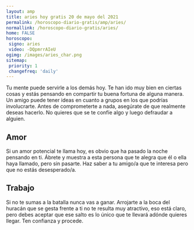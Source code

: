 ```yaml
---
layout: amp
title: aries hoy gratis 20 de mayo del 2021 
permalink: /horoscopo-diario-gratis/amp/aries/
normallink: /horoscopo-diario-gratis/aries/
home: FALSE
horoscopo:
 signo: aries
 video: -DQpmrrAIeU
ogimg: /images/aries_char.png
sitemap:
 priority: 1
 changefreq: 'daily'
---
```



Tu mente puede servirle a los demás hoy. Te han ido muy bien en ciertas cosas y estás pensando en compartir tu buena fortuna de alguna manera. Un amigo puede tener ideas en cuanto a grupos en los que podrías involucrarte. Antes de comprometerte a nada, asegúrate de que realmente deseas hacerlo. No quieres que se te confíe algo y luego defraudar a alguien.

## Amor

Si un amor potencial te llama hoy, es obvio que ha pasado la noche pensando en ti. Ábrete y muestra a esta persona que te alegra que él o ella haya llamado, pero sin pasarte. Haz saber a tu amigo/a que te interesa pero que no estás desesperado/a.

## Trabajo

Si no te sumas a la batalla nunca vas a ganar. Arrojarte a la boca del huracán que se gesta frente a ti no te resulta muy atractivo, eso está claro, pero debes aceptar que ese salto es lo único que te llevará adónde quieres llegar. Ten confianza y procede.